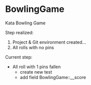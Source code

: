 # BowlingGame
Kata Bowling Game

Step realized:

1. Project & Git environment created...
2. All rolls with no pins

Current step: 

* All roll with 1 pins fallen
  * create new test
  * add field BowlingGame::__score